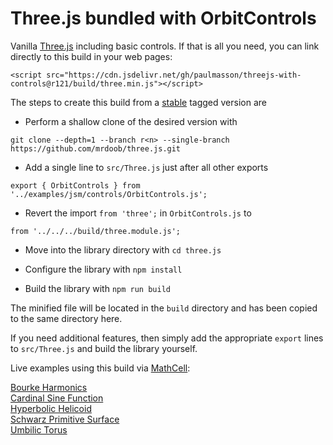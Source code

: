
# Three.js bundled with OrbitControls

Vanilla [Three.js](https://github.com/mrdoob/three.js) including basic controls. If that is all you need, you can link directly to this build in your web pages:

`<script src="https://cdn.jsdelivr.net/gh/paulmasson/threejs-with-controls@r121/build/three.min.js"></script>`

The steps to create this build from a [stable](https://github.com/mrdoob/three.js/issues/20591) tagged version are

* Perform a shallow clone of the desired version with

`git clone --depth=1 --branch r<n> --single-branch https://github.com/mrdoob/three.js.git`

* Add a single line to `src/Three.js` just after all other exports

`export { OrbitControls } from '../examples/jsm/controls/OrbitControls.js';`

* Revert the import `from 'three';` in `OrbitControls.js` to

`from '../../../build/three.module.js';`

* Move into the library directory with `cd three.js`

* Configure the library with `npm install`

* Build the library with `npm run build`

The minified file will be located in the `build` directory and has been copied to the same directory here.

If you need additional features, then simply add the appropriate `export` lines to `src/Three.js` and build the library yourself.

Live examples using this build via [MathCell](https://github.com/paulmasson/mathcell):

[Bourke Harmonics](https://paulmasson.github.io/mathcell/docs/examples/bourke-harmonics.html)<br>
[Cardinal Sine Function](https://paulmasson.github.io/mathcell/docs/examples/cardinal-sine-3d.html)<br>
[Hyperbolic Helicoid](https://paulmasson.github.io/mathcell/docs/examples/hyperbolic-helicoid.html)<br>
[Schwarz Primitive Surface](https://paulmasson.github.io/mathcell/docs/examples/schwarz-primitive-surface.html)<br>
[Umbilic Torus](https://paulmasson.github.io/mathcell/docs/examples/umbilic-torus.html)


